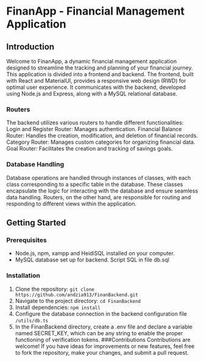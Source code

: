 # FinanApp - Financial Management Application

## Introduction

Welcome to FinanApp, a dynamic financial management application designed to streamline the tracking and planning of your financial journey. This application is divided into a frontend and backend. The frontend, built with React and MaterialUI, provides a responsive web design (RWD) for optimal user experience. It communicates with the backend, developed using Node.js and Express, along with a MySQL relational database.

### Routers

The backend utilizes various routers to handle different functionalities:
Login and Register Router: Manages authentication.
Financial Balance Router: Handles the creation, modification, and deletion of financial records.
Category Router: Manages custom categories for organizing financial data.
Goal Router: Facilitates the creation and tracking of savings goals.


### Database Handling

Database operations are handled through instances of classes, with each class corresponding to a specific table in the database. These classes encapsulate the logic for interacting with the database and ensure seamless data handling. Routers, on the other hand, are responsible for routing and responding to different views within the application.

## Getting Started

### Prerequisites

- Node.js, npm, xampp and HeidiSQL installed on your computer.
- MySQL database set up for backend. Script SQL in file db.sql

### Installation

1. Clone the repository: `git clone https://github.com/andzia913/FinanBackend.git`
2. Navigate to the project directory: `cd FinanBackend`
3. Install dependencies: `npm install`
4. Configure the database connection in the backend configuration file `/utils/db.ts`
5. In the FinanBackend directory, create a .env file and declare a variable named SECRET_KEY, which can be any string to enable the proper functioning of verification tokens.
###Contributions
Contributions are welcome! If you have ideas for improvements or new features, feel free to fork the repository, make your changes, and submit a pull request.
